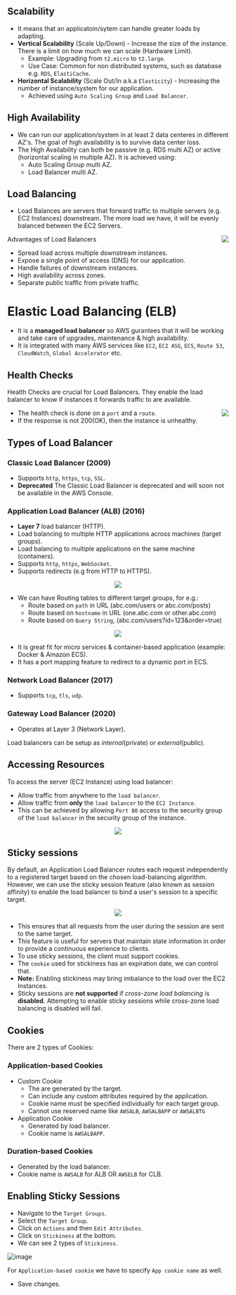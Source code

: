 ## Scalability
- It means that an applicatoin/sytem can handle greater loads by adapting.
- **Vertical Scalability** (Scale Up/Down) - Increase the size of the instance. There is a limit on how much we can scale (Hardware Limit).
  - Example: Upgrading from `t2.micro` to `t2.large`.
  - Use Case: Common for non distributed systems, such as database e.g. `RDS`, `ElastiCache`.
- **Horizontal Scalability** (Scale Out/In a.k.a `Elasticity`) - Increasing the number of instance/system for our application.
  - Achieved using `Auto Scaling Group` and `Load Balancer`.
  
## High Availability 
- We can run our application/system in at least 2 data centeres in different AZ's. The goal of high availability is to survive data center loss.
- The High Availability can both be passive (e.g. RDS multi AZ) or active (horizontal scaling in multiple AZ). It is achieved using:
  - Auto Scaling Group multi AZ.
  - Load Balancer multi AZ.

## Load Balancing
- Load Balances are servers that forward traffic to multiple servers (e.g. EC2 Instances) downstream. The more load we have, it will be evenly balanced between the EC2 Servers. 

<img align=right src="https://user-images.githubusercontent.com/110366380/206427484-41917628-b60c-46c4-ac2e-003f2ee4c7c1.png">

Advantages of Load Balancers
- Spread load across multiple downstream instances.
- Expose a single point of access (DNS) for our application.
- Handle failures of downstream instances.
- High availability across zones.
- Separate public traffic from private traffic.

# Elastic Load Balancing (ELB)

- It is a **managed load balancer** so AWS gurantees that it will be working and take care of upgrades, maintenance & high availability.
- It is integrated with many AWS services like `EC2`, `EC2 ASG`, `ECS`, `Route 53`, `CloudWatch`, `Global Accelerator` etc.

## Health Checks

Health Checks are crucial for Load Balancers. They enable the load balancer to know if instances it forwards traffic to are available.

<img align=right src="https://user-images.githubusercontent.com/110366380/206429612-ee1a96ff-1d43-4aba-9efa-52fa97278f00.png">

- The health check is done on a `port` and a `route`.
- If the response is not 200(OK), then the instance is unhealthy.

## Types of Load Balancer
### **Classic Load Balancer** (2009) 
- Supports `http`, `https`, `tcp`, `SSL`.
- **Deprecated** The Classic Load Balancer is deprecated and will soon not be available in the AWS Console.
  
### **Application Load Balancer (ALB)** (2016)

- **Layer 7** load balancer (HTTP).
- Load balancing to multiple HTTP applications across machines (target groups).
- Load balancing to multiple applications on the same machine (containers).
- Supports `http`, `https`, `WebSocket`.
- Supports redirects (e.g from HTTP to HTTPS).

<p align="center">
  <img src="https://user-images.githubusercontent.com/110366380/206438369-21ec66a1-e0f6-410c-9ad0-d87f1aa91776.png">
</p>

- We can have Routing tables to different target groups, for e.g.:
  - Route based on `path` in URL (abc.com/users or abc.com/posts) 
  - Route based on `hostname` in URL (one.abc.com or other.abc.com)
  - Route based on `Query String`, (abc.com/users?id=123&order=true)

<p align="center">
  <img src="https://user-images.githubusercontent.com/110366380/206437836-0bdb50d7-5e4f-4671-8b54-eea796a5e695.png">
</p>

- It is great fit for micro services & container-based application (example: Docker & Amazon ECS).
- It has a port mapping feature to redirect to a dynamic port in ECS.
  
### Network Load Balancer (2017) 
- Supports `tcp`, `tls`, `udp`.

### **Gateway Load Balancer** (2020)
- Operates at Layer 3 (Network Layer).

Load balancers can be setup as *internal*(private) or *external*(public). 

## Accessing Resources
To access the server (EC2 Instance) using load balancer:
- Allow traffic from anywhere to the `load balancer`.
- Allow traffic from **only** the `load balancer` to the `EC2 Instance`.
- This can be achieved by allowing `Port 80` access to the security group of the `load balancer` in the security group of the instance.

<p align="center">
  <img src="https://user-images.githubusercontent.com/110366380/206431846-efd8e185-7e4e-42a9-9807-df88317085f6.png">
</p>

## Sticky sessions

By default, an Application Load Balancer routes each request independently to a registered target based on the chosen load-balancing algorithm. However, we can use the sticky session feature (also known as session affinity) to enable the load balancer to bind a user's session to a specific target. 

<p align="center">
  <img src="https://user-images.githubusercontent.com/110366380/206467860-ae7467a1-d311-4bb1-9b5b-97742689b446.jpg">
</p>

- This ensures that all requests from the user during the session are sent to the same target.
- This feature is useful for servers that maintain state information in order to provide a continuous experience to clients.
- To use sticky sessions, the client must support cookies.
- The `cookie` used for stickiness has an expiration date, we can control that.
- **Note:** Enabling stickiness may bring imbalance to the load over the EC2 Instances.
- Sticky sessions are **not supported** if *cross-zone load balancing* is **disabled**. Attempting to enable sticky sessions while cross-zone load balancing is disabled will fail.

## Cookies

There are 2 types of Cookies:
### Application-based Cookies
- Custom Cookie
  - The are generated by the target.
  - Can include any custom attributes required by the application.
  - Cookie name must be specified individually for each target group.
  - Cannot use reserved name like `AWSALB`, `AWSALBAPP` or `AWSALBTG`
- Application Cookie
  - Generated by load balancer.
  - Cookie name is `AWSALBAPP`.
### Duration-based Cookies
- Generated by the load balancer.
- Cookie name is `AWSALB` for ALB OR `AWSELB` for CLB.

## Enabling Sticky Sessions

- Navigate to the `Target Groups`.
- Select the `Target Group`.
- Click on `Actions` and then `Edit Attributes`.
- Click on `Stickiness` at the bottom.
- We can see 2 types of `Stickiness`.

![image](https://user-images.githubusercontent.com/110366380/206473061-c8e8fc61-6905-4823-8961-06bb42915154.png)

For `Application-based cookie` we have to specify `App cookie name` as well.
- Save changes.
